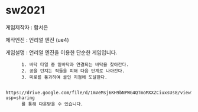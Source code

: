 # sw2021

게임제작자 : 함서은

제작엔진 : 언리얼 엔진 (ue4)

게임설명 : 언리얼 엔진을 이용한 단순한 게임입니다.

          1. 바닥 타일 중 밑바닥과 연결되는 바닥을 찾아간다.
          2. 공을 던지는 적들을 피해 다음 단계로 나아간다.
          3. 미로를 통과하여 골인 지점에 도달한다.

          https://drive.google.com/file/d/1mVeMsj6KH9bNPWG4QTmoMXXZCiuxsUs8/view?usp=sharing
          를 통해 다운받을 수 있습니다.
